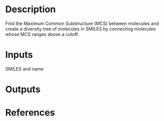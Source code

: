 # Description

Find the Maximum Common Substructure (MCS) between molecules and create a diversity tree of molecules in SMILES by connecting molecules whose MCS ranges above a cutoff.

# Inputs
SMILES and name
# Outputs

# References
